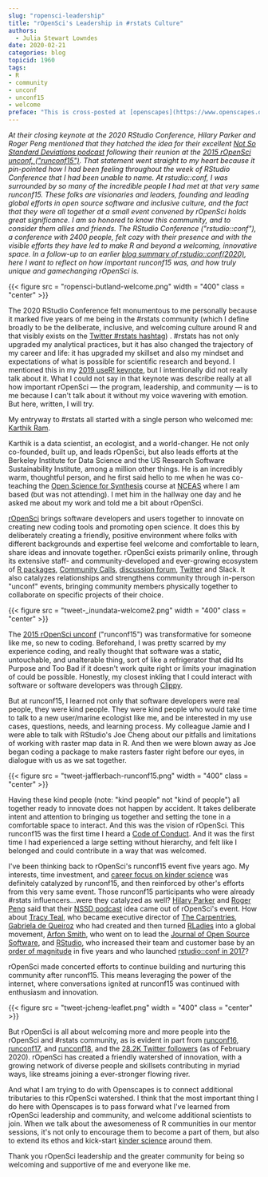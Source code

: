```yaml
---
slug: "ropensci-leadership"
title: "rOpenSci's Leadership in #rstats Culture"
authors:
  - Julia Stewart Lowndes
date: 2020-02-21
categories: blog
topicid: 1960
tags:
- R
- community
- unconf
- unconf15
- welcome
preface: "This is cross-posted at [openscapes](https://www.openscapes.org/blog/2020/02/21/ropensci-leadership/)."
---
```


*At their closing keynote at the 2020 RStudio Conference, Hilary Parker and Roger Peng mentioned that they hatched the idea for their excellent [Not So Standard Deviations podcast](http://nssdeviations.com/) following their reunion at the [2015 rOpenSci unconf, ("runconf15")](https://unconf15.ropensci.org/). That statement went straight to my heart because it pin-pointed how I had been feeling throughout the week of RStudio Conference that I had been unable to name. At rstudio::conf, I was surrounded by so many of the incredible people I had met at that very same runconf15. These folks are visionaries and leaders, founding and leading global efforts in open source software and inclusive culture, and the fact that they were all together at a small event convened by rOpenSci holds great significance. I am so honored to know this community, and to consider them allies and friends. The RStudio Conference ("rstudio::conf"), a conference with 2400 people, felt cozy with their presence and with the visible efforts they have led to make R and beyond a welcoming, innovative space. In a follow-up to an earlier [blog summary of rstudio::conf(2020)](/blog/2020/02/04/rstudioconf-2020/), here I want to reflect on how important runconf15 was, and how truly unique and gamechanging rOpenSci is.*


{{< figure src = "ropensci-butland-welcome.png" width = "400" class = "center" >}}


The 2020 RStudio Conference felt monumentous to me personally because it marked five years of me being in the #rstats community (which I define broadly to be the deliberate, inclusive, and welcoming culture around R and that visibly exists on the [Twitter #rstats hashtag](https://twitter.com/search?q=%23rstats&src=typed_query)) . #rstats has not only upgraded my analytical practices, but it has also changed the trajectory of my career and life: it has upgraded my skillset and also my mindset and expectations of what is possible for scientific research and beyond. I mentioned this in my [2019 useR! keynote](/blog/2019/08/22/user-keynote/), but I intentionally did not really talk about it. What I could not say in that keynote was describe really at all how important rOpenSci — the program, leadership, and community — is to me because I can't talk about it without my voice wavering with emotion. But here, written, I will try. 

My entryway to #rstats all started with a single person who welcomed me: [Karthik Ram](http://karthik.io/).

Karthik is a data scientist, an ecologist, and a world-changer. He not only co-founded, built up, and leads rOpenSci, but also leads efforts at the Berkeley Institute for Data Science and the US Research Software Sustainability Institute, among a million other things. He is an incredibly warm, thoughtful person, and he first said hello to me when he was co-teaching the [Open Science for Synthesis](https://www.nceas.ucsb.edu/OSS) course at [NCEAS](https://www.nceas.ucsb.edu) where I am based (but was not attending). I met him in the hallway one day and he asked me about my work and told me a bit about rOpenSci. 

[rOpenSci](https://ropensci.org/) brings software developers and users together to innovate on creating new coding tools and promoting open science. It does this by deliberately creating a friendly, positive environment where folks with different backgrounds and expertise feel welcome and comfortable to learn, share ideas and innovate together. rOpenSci exists primarily online, through its extensive staff- and community-developed and ever-growing ecosystem of [R packages](https://ropensci.org/packages/), [Community Calls](https://ropensci.org/commcalls/), [discussion forum](https://discuss.ropensci.org/), [Twitter](https://twitter.com/ropensci,) and Slack. It also catalyzes relationships and strengthens community through in-person "unconf" events, bringing community members physically together to collaborate on specific projects of their choice.

{{< figure src = "tweet-_inundata-welcome2.png" width = "400" class = "center" >}}

The [2015 rOpenSci unconf](https://unconf15.ropensci.org/) ("runconf15") was transformative for someone like me, so new to coding. Beforehand, I was pretty scarred by my experience coding, and really thought that software was a static, untouchable, and unalterable thing, sort of like a refrigerator that did Its Purpose and Too Bad if it doesn't work quite right or limits your imagination of could be possible. Honestly, my closest inkling that I could interact with software or software developers was through [Clippy](https://jules32.github.io/useR-2019-keynote/#59).  

But at runconf15, I learned not only that software developers were real people, they were kind people. They were kind people who would take time to talk to a new user/marine ecologist like me, and be interested in my use cases, questions, needs, and learning process. My colleague Jamie and I were able to talk with RStudio's Joe Cheng about our pitfalls and limitations of working with raster map data in R. And then we were blown away as Joe began coding a package to make rasters faster right before our eyes, in dialogue with us as we sat together. 

{{< figure src = "tweet-jafflerbach-runconf15.png" width = "400" class = "center" >}}

Having these kind people (note: "kind people" not "kind of people") all together ready to innovate does not happen by accident. It takes deliberate intent and attention to bringing us together and setting the tone in a comfortable space to interact. And this was the vision of rOpenSci. This runconf15 was the first time I heard a [Code of Conduct](https://en.wikipedia.org/wiki/Code_of_conduct). And it was the first time I had experienced a large setting without hierarchy, and felt like I belonged and could contribute in a way that was welcomed. 

I've been thinking back to rOpenSci's runconf15 event five years ago. My interests, time investment, and [career focus on kinder science](https://blogs.scientificamerican.com/observations/open-software-means-kinder-science/) was definitely catalyzed by runconf15, and then reinforced by other's efforts from this very same event. Those  runconf15 participants who were already #rstats influencers...were they catalyzed as well? [Hilary Parker](https://hilaryparker.com/about-hilary-parker/) and [Roger Peng](http://www.biostat.jhsph.edu/~rpeng/) said that their [NSSD podcast](http://nssdeviations.com/) idea came out of rOpenSci's event. How about [Tracy Teal](https://en.wikipedia.org/wiki/Tracy_Teal), who became executive director of [The Carpentries](https://carpentries.org/), [Gabriela de Queiroz](https://k-roz.com/) who had created and then turned [RLadies](https://rladies.org/) into a global movement, [Arfon Smith](https://www.arfon.org/), who went on to lead the [Journal of Open Source Software](https://joss.theoj.org/), and [RStudio](https://rstudio.com), who increased their team and customer base by an [order of magnitude](https://rstudio.com/slides/rstudio-pbc/#32) in five years and who launched [rstudio::conf in 2017](https://blog.rstudio.com/2016/06/30/join-us-at-rstudioconf-2017/)? 

rOpenSci made concerted efforts to continue building and nurturing this community after runconf15. This means leveraging the power of the internet, where conversations ignited at runconf15 was continued with enthusiasm and innovation. 

{{< figure src = "tweet-jcheng-leaflet.png" width = "400" class = "center" >}}


But rOpenSci is all about welcoming more and more people into the rOpenSci and #rstats community, as is evident in part from [runconf16](https://unconf16.ropensci.org/), [runconf17](https://unconf17.ropensci.org/), and [runconf18](https://unconf18.ropensci.org/), and the [28.2K Twitter followers](https://twitter.com/rOpenSci) (as of February 2020). rOpenSci has created a friendly watershed of innovation, with a growing network of diverse people and skillsets contributing in myriad ways, like streams joining a ever-stronger flowing river. 

And what I am trying to do with Openscapes is to connect additional tributaries to this rOpenSci watershed. I think that the most important thing I do here with Openscapes is to pass forward what I've learned from rOpenSci leadership and community, and welcome additional scientists to join. When we talk about the awesomeness of R communities in our mentor sessions, it's not only to encourage them to become a part of them, but also to extend its ethos and kick-start [kinder science](https://blogs.scientificamerican.com/observations/open-software-means-kinder-science/) around them. 

Thank you rOpenSci leadership and the greater community for being so welcoming and supportive of me and everyone like me. 

<br>
